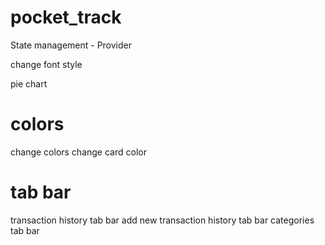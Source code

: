 # pocket_track


State management - Provider


change font style

pie chart


# colors
change colors
change card color


# tab bar 
transaction history tab bar
add new transaction history tab bar
categories tab bar



